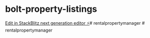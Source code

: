 # bolt-property-listings

[Edit in StackBlitz next generation editor ⚡️](https://stackblitz.com/~/github.com/donvito/bolt-property-listings)#   r e n t a l p r o p e r t y m a n a g e r  
 #   r e n t a l p r o p e r t y m a n a g e r  
 